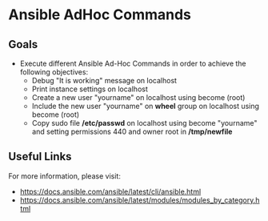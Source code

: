 # Ansible AdHoc Commands

## Goals

- Execute different Ansible Ad-Hoc Commands in order to achieve the following objectives:
    * Debug "It is working" message on localhost
    * Print instance settings on localhost
    * Create a new user "yourname" on localhost using become (root)
    * Include the new user "yourname" on **wheel** group on localhost using become (root)
    * Copy sudo file **/etc/passwd** on localhost using become "yourname" and setting permissions 440 and owner root in **/tmp/newfile**

## Useful Links

For more information, please visit:

* https://docs.ansible.com/ansible/latest/cli/ansible.html
* https://docs.ansible.com/ansible/latest/modules/modules_by_category.html

